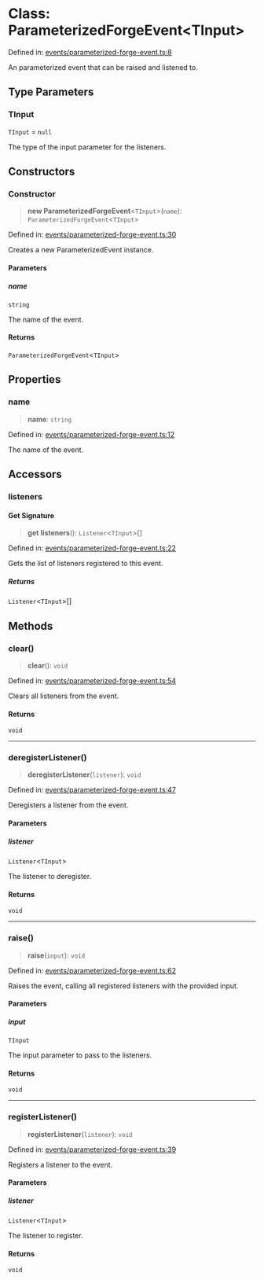 # Class: ParameterizedForgeEvent\<TInput\>

Defined in: [events/parameterized-forge-event.ts:8](https://github.com/Forge-Game-Engine/Forge/blob/04af294b0d108e7e60d1ae9f40eaa3ca76ca176a/src/events/parameterized-forge-event.ts#L8)

An parameterized event that can be raised and listened to.

## Type Parameters

### TInput

`TInput` = `null`

The type of the input parameter for the listeners.

## Constructors

### Constructor

> **new ParameterizedForgeEvent**\<`TInput`\>(`name`): `ParameterizedForgeEvent`\<`TInput`\>

Defined in: [events/parameterized-forge-event.ts:30](https://github.com/Forge-Game-Engine/Forge/blob/04af294b0d108e7e60d1ae9f40eaa3ca76ca176a/src/events/parameterized-forge-event.ts#L30)

Creates a new ParameterizedEvent instance.

#### Parameters

##### name

`string`

The name of the event.

#### Returns

`ParameterizedForgeEvent`\<`TInput`\>

## Properties

### name

> **name**: `string`

Defined in: [events/parameterized-forge-event.ts:12](https://github.com/Forge-Game-Engine/Forge/blob/04af294b0d108e7e60d1ae9f40eaa3ca76ca176a/src/events/parameterized-forge-event.ts#L12)

The name of the event.

## Accessors

### listeners

#### Get Signature

> **get** **listeners**(): `Listener`\<`TInput`\>[]

Defined in: [events/parameterized-forge-event.ts:22](https://github.com/Forge-Game-Engine/Forge/blob/04af294b0d108e7e60d1ae9f40eaa3ca76ca176a/src/events/parameterized-forge-event.ts#L22)

Gets the list of listeners registered to this event.

##### Returns

`Listener`\<`TInput`\>[]

## Methods

### clear()

> **clear**(): `void`

Defined in: [events/parameterized-forge-event.ts:54](https://github.com/Forge-Game-Engine/Forge/blob/04af294b0d108e7e60d1ae9f40eaa3ca76ca176a/src/events/parameterized-forge-event.ts#L54)

Clears all listeners from the event.

#### Returns

`void`

***

### deregisterListener()

> **deregisterListener**(`listener`): `void`

Defined in: [events/parameterized-forge-event.ts:47](https://github.com/Forge-Game-Engine/Forge/blob/04af294b0d108e7e60d1ae9f40eaa3ca76ca176a/src/events/parameterized-forge-event.ts#L47)

Deregisters a listener from the event.

#### Parameters

##### listener

`Listener`\<`TInput`\>

The listener to deregister.

#### Returns

`void`

***

### raise()

> **raise**(`input`): `void`

Defined in: [events/parameterized-forge-event.ts:62](https://github.com/Forge-Game-Engine/Forge/blob/04af294b0d108e7e60d1ae9f40eaa3ca76ca176a/src/events/parameterized-forge-event.ts#L62)

Raises the event, calling all registered listeners with the provided input.

#### Parameters

##### input

`TInput`

The input parameter to pass to the listeners.

#### Returns

`void`

***

### registerListener()

> **registerListener**(`listener`): `void`

Defined in: [events/parameterized-forge-event.ts:39](https://github.com/Forge-Game-Engine/Forge/blob/04af294b0d108e7e60d1ae9f40eaa3ca76ca176a/src/events/parameterized-forge-event.ts#L39)

Registers a listener to the event.

#### Parameters

##### listener

`Listener`\<`TInput`\>

The listener to register.

#### Returns

`void`
